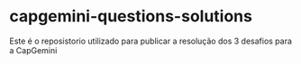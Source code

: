 # capgemini-questions-solutions
Este é o reposistorio utilizado para publicar a resolução dos 3 desafios para a CapGemini
